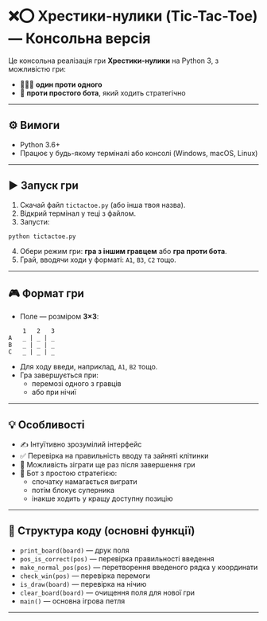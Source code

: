 
# ❌⭕ Хрестики-нулики (Tic-Tac-Toe) — Консольна версія

Це консольна реалізація гри **Хрестики-нулики** на Python 3, з можливістю гри:
- 🧑‍🤝‍🧑 **один проти одного**
- 🤖 **проти простого бота**, який ходить стратегічно

---

## ⚙️ Вимоги

- Python 3.6+
- Працює у будь-якому терміналі або консолі (Windows, macOS, Linux)

---

## ▶️ Запуск гри

1. Скачай файл `tictactoe.py` (або інша твоя назва).
2. Відкрий термінал у теці з файлом.
3. Запусти:

```bash
python tictactoe.py
```

4. Обери режим гри: **гра з іншим гравцем** або **гра проти бота**.
5. Грай, вводячи ходи у форматі: `A1`, `B3`, `C2` тощо.

---

## 🎮 Формат гри

- Поле — розміром **3×3**:
```
    1   2   3
A   _ | _ | _
B   _ | _ | _
C   _ | _ | _
```

- Для ходу введи, наприклад, `A1`, `B2` тощо.
- Гра завершується при:
  - перемозі одного з гравців
  - або при нічиї

---

## 💡 Особливості

- ✍️ Інтуїтивно зрозумілий інтерфейс
- ✅ Перевірка на правильність вводу та зайняті клітинки
- 🔁 Можливість зіграти ще раз після завершення гри
- 🧠 Бот з простою стратегією:
  - спочатку намагається виграти
  - потім блокує суперника
  - інакше ходить у кращу доступну позицію

---

## 📂 Структура коду (основні функції)

- `print_board(board)` — друк поля
- `pos_is_correct(pos)` — перевірка правильності введення
- `make_normal_pos(pos)` — перетворення введеного рядка у координати
- `check_win(pos)` — перевірка перемоги
- `is_draw(board)` — перевірка на нічию
- `clear_board(board)` — очищення поля для нової гри
- `main()` — основна ігрова петля

---

